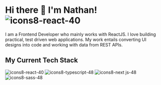 # Hi there 👋 I'm Nathan! ![icons8-react-40](https://user-images.githubusercontent.com/90692293/181200101-3500b9fb-6997-4d85-a1f8-494442c6b685.png)


I am a Frontend Developer who mainly works with ReactJS. I love building practical, test driven web applications. My work entails converting UI designs into code and working with data from REST APIs.

## My Current Tech Stack
![icons8-react-40](https://user-images.githubusercontent.com/90692293/181200101-3500b9fb-6997-4d85-a1f8-494442c6b685.png) ![icons8-typescript-48](https://user-images.githubusercontent.com/90692293/181202728-a04ae53b-32e2-47b6-9f23-dfaeb0f32d79.png) ![icons8-next js-48](https://user-images.githubusercontent.com/90692293/181202925-b942e9c9-3dec-4615-a9b1-4313b8d69810.png) ![icons8-sass-48](https://user-images.githubusercontent.com/90692293/181203203-42d7842d-4372-4f7a-b911-6c7e059663ee.png)
